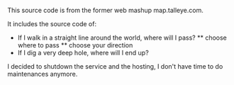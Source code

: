 This source code is from the former web mashup map.talleye.com.

It includes the source code of:
* If I walk in a straight line around the world, where will I pass?
** choose where to pass
** choose your direction
* If I dig a very deep hole, where will I end up?

I decided to shutdown the service and the hosting, I don't have time to do maintenances anymore.

